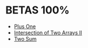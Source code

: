 # BETAS 100%

* [Plus One](https://github.com/MU001999/codeex/blob/master/leetcode-cn/cpp/Plus%20One.cpp)
* [Intersection of Two Arrays II](https://github.com/MU001999/codeex/blob/master/leetcode-cn/cpp/Intersection%20of%20Two%20Arrays%20II.cpp)
* [Two Sum](https://github.com/MU001999/codeex/blob/master/leetcode-cn/cpp/Two%20Sum.cpp)
